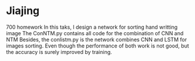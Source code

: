 # Jiajing
700 homework
In this taks, I design a network for sorting hand writting image
The ConNTM.py contains all code for the combination of CNN and NTM
Besides, the conlistm.py is the network combines CNN and LSTM for images sorting.
Even though the performance of both work is not good, but the accuracy is surely improved by training.
